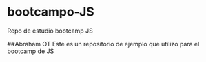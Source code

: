 # bootcampo-JS
Repo de estudio bootcamp JS

##Abraham OT
Este es un repositorio de ejemplo que utilizo para el bootcamp de JS